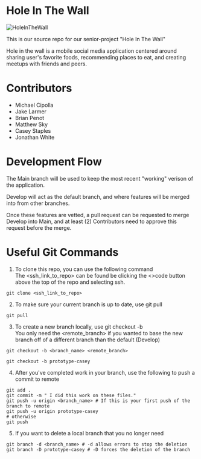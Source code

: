 # Hole In The Wall
![HoleInTheWall](https://user-images.githubusercontent.com/74618860/221284439-b63626aa-b854-4b69-8ea4-b3e64b310cb3.png)

This is our source repo for our senior-project "Hole In The Wall"  

Hole in the wall is a mobile social media application centered around sharing user's favorite foods, recommending places to eat, and creating meetups with friends and peers. 

# Contributors
- Michael Cipolla
- Jake Larmer
- Brian Penot
- Matthew Sky
- Casey Staples
- Jonathan White 

# Development Flow
The Main branch will be used to keep the most recent "working" verison of the application.  

Develop will act as the default branch, and where features will be merged into from other branches.  

Once these features are vetted, a pull request can be requested to merge Develop into Main, and at least (2) Contributors need to approve this request before the merge.  

# Useful Git Commands
1. To clone this repo, you can use the following command  
The <ssh_link_to_repo> can be found be clicking the <>code button above the top of the repo and selecting ssh. 
```
git clone <ssh_link_to_repo> 
```
2. To make sure your current branch is up to date, use git pull  
```
git pull 
```
3. To create a new branch locally, use git checkout -b  
You only need the <remote_branch> if you wanted to base the new branch off of a different branch than the default (Develop) 
```
git checkout -b <branch_name> <remote_branch> 

git checkout -b prototype-casey 
```
4. After you've completed work in your branch, use the following to push a commit to remote  
```
git add . 
git commit -m " I did this work on these files."
git push -u origin <branch_name> # If this is your first push of the branch to remote 
git push -u origin prototype-casey
# otherwise
git push 
```
5. If you want to delete a local branch that you no longer need  
```
git branch -d <branch_name> # -d allows errors to stop the deletion 
git branch -D prototype-casey # -D forces the deletion of the branch
```
